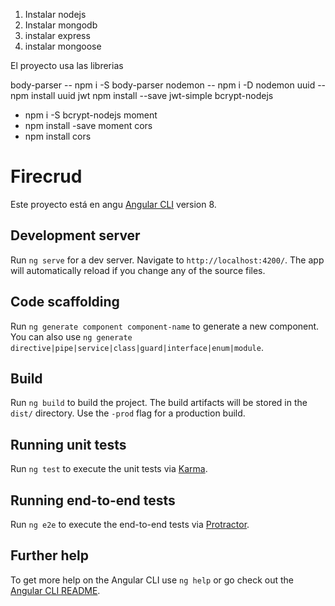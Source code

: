 1. Instalar nodejs
2. Instalar mongodb
3. instalar express
4. instalar mongoose

El proyecto usa las librerias

body-parser
-- npm i -S body-parser
nodemon
-- npm i -D nodemon
uuid
-- npm install uuid
jwt
npm install --save jwt-simple
bcrypt-nodejs
- npm i -S bcrypt-nodejs
moment
- npm install -save moment
cors
- npm install cors


# Firecrud

Este proyecto está en angu [Angular CLI](https://github.com/angular/angular-cli) version 8.

## Development server

Run `ng serve` for a dev server. Navigate to `http://localhost:4200/`. The app will automatically reload if you change any of the source files.

## Code scaffolding

Run `ng generate component component-name` to generate a new component. You can also use `ng generate directive|pipe|service|class|guard|interface|enum|module`.

## Build

Run `ng build` to build the project. The build artifacts will be stored in the `dist/` directory. Use the `-prod` flag for a production build.

## Running unit tests

Run `ng test` to execute the unit tests via [Karma](https://karma-runner.github.io).

## Running end-to-end tests

Run `ng e2e` to execute the end-to-end tests via [Protractor](http://www.protractortest.org/).

## Further help

To get more help on the Angular CLI use `ng help` or go check out the [Angular CLI README](https://github.com/angular/angular-cli/blob/master/README.md).